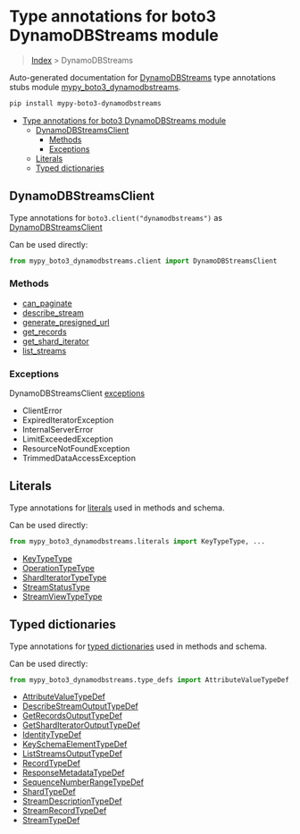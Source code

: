 # Type annotations for boto3 DynamoDBStreams module

> [Index](..) > DynamoDBStreams

Auto-generated documentation for
[DynamoDBStreams](https://boto3.amazonaws.com/v1/documentation/api/1.17.77/reference/services/dynamodbstreams.html#DynamoDBStreams)
type annotations stubs module
[mypy_boto3_dynamodbstreams](https://pypi.org/project/mypy-boto3-dynamodbstreams/).

```bash
pip install mypy-boto3-dynamodbstreams
```

- [Type annotations for boto3 DynamoDBStreams module](#type-annotations-for-boto3-dynamodbstreams-module)
  - [DynamoDBStreamsClient](#dynamodbstreamsclient)
    - [Methods](#methods)
    - [Exceptions](#exceptions)
  - [Literals](#literals)
  - [Typed dictionaries](#typed-dictionaries)

## DynamoDBStreamsClient

Type annotations for `boto3.client("dynamodbstreams")` as
[DynamoDBStreamsClient](./client.md)

Can be used directly:

```python
from mypy_boto3_dynamodbstreams.client import DynamoDBStreamsClient
```

### Methods

- [can_paginate](./client.md#can_paginate)
- [describe_stream](./client.md#describe_stream)
- [generate_presigned_url](./client.md#generate_presigned_url)
- [get_records](./client.md#get_records)
- [get_shard_iterator](./client.md#get_shard_iterator)
- [list_streams](./client.md#list_streams)

### Exceptions

DynamoDBStreamsClient [exceptions](./client.md#exceptions)

- ClientError
- ExpiredIteratorException
- InternalServerError
- LimitExceededException
- ResourceNotFoundException
- TrimmedDataAccessException

## Literals

Type annotations for [literals](./literals.md) used in methods and schema.

Can be used directly:

```python
from mypy_boto3_dynamodbstreams.literals import KeyTypeType, ...
```

- [KeyTypeType](./literals.md#keytypetype)
- [OperationTypeType](./literals.md#operationtypetype)
- [ShardIteratorTypeType](./literals.md#sharditeratortypetype)
- [StreamStatusType](./literals.md#streamstatustype)
- [StreamViewTypeType](./literals.md#streamviewtypetype)

## Typed dictionaries

Type annotations for [typed dictionaries](./type_defs.md) used in methods and
schema.

Can be used directly:

```python
from mypy_boto3_dynamodbstreams.type_defs import AttributeValueTypeDef, ...
```

- [AttributeValueTypeDef](./type_defs.md#attributevaluetypedef)
- [DescribeStreamOutputTypeDef](./type_defs.md#describestreamoutputtypedef)
- [GetRecordsOutputTypeDef](./type_defs.md#getrecordsoutputtypedef)
- [GetShardIteratorOutputTypeDef](./type_defs.md#getsharditeratoroutputtypedef)
- [IdentityTypeDef](./type_defs.md#identitytypedef)
- [KeySchemaElementTypeDef](./type_defs.md#keyschemaelementtypedef)
- [ListStreamsOutputTypeDef](./type_defs.md#liststreamsoutputtypedef)
- [RecordTypeDef](./type_defs.md#recordtypedef)
- [ResponseMetadataTypeDef](./type_defs.md#responsemetadatatypedef)
- [SequenceNumberRangeTypeDef](./type_defs.md#sequencenumberrangetypedef)
- [ShardTypeDef](./type_defs.md#shardtypedef)
- [StreamDescriptionTypeDef](./type_defs.md#streamdescriptiontypedef)
- [StreamRecordTypeDef](./type_defs.md#streamrecordtypedef)
- [StreamTypeDef](./type_defs.md#streamtypedef)
